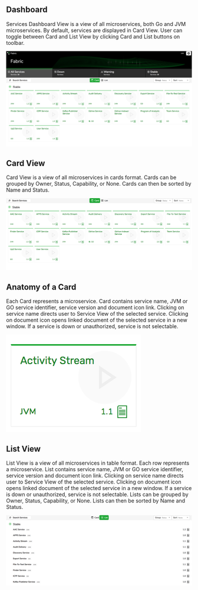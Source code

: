 ## Dashboard

Services Dashboard View is a view of all microservices, both Go and JVM microservices. By default, services are displayed in Card View. User can toggle between Card and List View by clicking Card and List buttons on toolbar.

![Image of the Dashboard View][servicesdashboard]

## Card View

Card View is a view of all microservices in cards format. Cards can be grouped by Owner, Status, Capability, or None. Cards can then be sorted by Name and Status.

![Image of the Card View][dashboardcard]

## Anatomy of a Card

Each Card represents a microservice. Card contains service name, JVM or GO service identifier, service version and document icon link. Clicking on service name directs user to Service View of the selected service. Clicking on document icon opens linked document of the selected service in a new window. If a service is down or unauthorized, service is not selectable.

![Image of the Individual Card][individualcard]

## List View

List View is a view of all microservices in table format. Each row represents a microservice. List contains service name, JVM or GO service identifier, service version and document icon link. Clicking on service name directs user to Service View of the selected service. Clicking on document icon opens linked document of the selected service in a new window. If a service is down or unauthorized, service is not selectable. Lists can be grouped by Owner, Status, Capability, or None. Lists can then be sorted by Name and Status.

![Image of the List View][dashboardlist]

[servicesdashboard]: ./assets/ServicesDashboard.png
[dashboardcard]: ./assets/DashboardCard.png
[individualcard]: ./assets/IndividualCard.png
[dashboardlist]: ./assets/DashboardList.png
